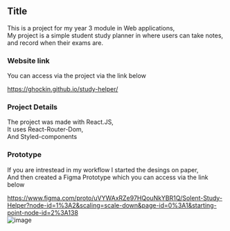 ## Title

This is a project for my year 3 module in Web applications,<br />
My project is a simple student study planner in where users can take notes,<br />
and record when their exams are.<br />

### Website link

You can access via the project via the link below<br />

https://ghockin.github.io/study-helper/<br />

### Project Details

The project was made with React.JS,<br />
It uses React-Router-Dom,<br />
And Styled-components<br />

### Prototype

If you are intrestead in my workflow I started the desings on paper,<br />
And then created a Figma Prototype which you can access via the link below<br />

https://www.figma.com/proto/uVYWAxRZe97HQouNkYBR1Q/Solent-Study-Helper?node-id=1%3A2&scaling=scale-down&page-id=0%3A1&starting-point-node-id=2%3A138<br />
![image](https://user-images.githubusercontent.com/79321882/212324590-de74e40a-71f9-4cee-9b13-09af310bf6ca.png)
